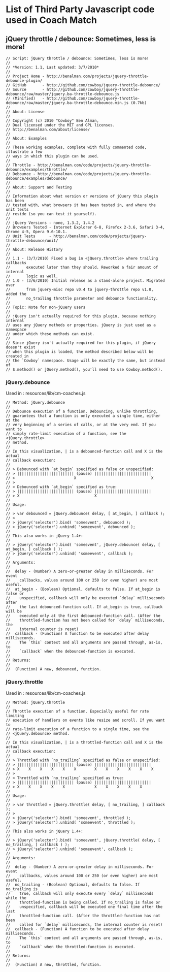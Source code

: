 # List of Third Party Javascript code used in Coach Match

## jQuery throttle / debounce: Sometimes, less is more!


    // Script: jQuery throttle / debounce: Sometimes, less is more!
    //
    // *Version: 1.1, Last updated: 3/7/2010*
    // 
    // Project Home - http://benalman.com/projects/jquery-throttle-debounce-plugin/
    // GitHub       - http://github.com/cowboy/jquery-throttle-debounce/
    // Source       - http://github.com/cowboy/jquery-throttle-debounce/raw/master/jquery.ba-throttle-debounce.js
    // (Minified)   - http://github.com/cowboy/jquery-throttle-debounce/raw/master/jquery.ba-throttle-debounce.min.js (0.7kb)
    // 
    // About: License
    // 
    // Copyright (c) 2010 "Cowboy" Ben Alman,
    // Dual licensed under the MIT and GPL licenses.
    // http://benalman.com/about/license/
    // 
    // About: Examples
    // 
    // These working examples, complete with fully commented code, illustrate a few
    // ways in which this plugin can be used.
    // 
    // Throttle - http://benalman.com/code/projects/jquery-throttle-debounce/examples/throttle/
    // Debounce - http://benalman.com/code/projects/jquery-throttle-debounce/examples/debounce/
    // 
    // About: Support and Testing
    // 
    // Information about what version or versions of jQuery this plugin has been
    // tested with, what browsers it has been tested in, and where the unit tests
    // reside (so you can test it yourself).
    // 
    // jQuery Versions - none, 1.3.2, 1.4.2
    // Browsers Tested - Internet Explorer 6-8, Firefox 2-3.6, Safari 3-4, Chrome 4-5, Opera 9.6-10.1.
    // Unit Tests      - http://benalman.com/code/projects/jquery-throttle-debounce/unit/
    // 
    // About: Release History
    // 
    // 1.1 - (3/7/2010) Fixed a bug in <jQuery.throttle> where trailing callbacks
    //       executed later than they should. Reworked a fair amount of internal
    //       logic as well.
    // 1.0 - (3/6/2010) Initial release as a stand-alone project. Migrated over
    //       from jquery-misc repo v0.4 to jquery-throttle repo v1.0, added the
    //       no_trailing throttle parameter and debounce functionality.
    // 
    // Topic: Note for non-jQuery users
    // 
    // jQuery isn't actually required for this plugin, because nothing internal
    // uses any jQuery methods or properties. jQuery is just used as a namespace
    // under which these methods can exist.
    // 
    // Since jQuery isn't actually required for this plugin, if jQuery doesn't exist
    // when this plugin is loaded, the method described below will be created in
    // the `Cowboy` namespace. Usage will be exactly the same, but instead of
    // $.method() or jQuery.method(), you'll need to use Cowboy.method().

### jQuery.debounce

Used in : resources/lib/cm-coaches.js

    // Method: jQuery.debounce
    // 
    // Debounce execution of a function. Debouncing, unlike throttling,
    // guarantees that a function is only executed a single time, either at the
    // very beginning of a series of calls, or at the very end. If you want to
    // simply rate-limit execution of a function, see the <jQuery.throttle>
    // method.
    // 
    // In this visualization, | is a debounced-function call and X is the actual
    // callback execution:
    // 
    // > Debounced with `at_begin` specified as false or unspecified:
    // > ||||||||||||||||||||||||| (pause) |||||||||||||||||||||||||
    // >                          X                                 X
    // > 
    // > Debounced with `at_begin` specified as true:
    // > ||||||||||||||||||||||||| (pause) |||||||||||||||||||||||||
    // > X                                 X
    // 
    // Usage:
    // 
    // > var debounced = jQuery.debounce( delay, [ at_begin, ] callback );
    // > 
    // > jQuery('selector').bind( 'someevent', debounced );
    // > jQuery('selector').unbind( 'someevent', debounced );
    // 
    // This also works in jQuery 1.4+:
    // 
    // > jQuery('selector').bind( 'someevent', jQuery.debounce( delay, [ at_begin, ] callback ) );
    // > jQuery('selector').unbind( 'someevent', callback );
    // 
    // Arguments:
    // 
    //  delay - (Number) A zero-or-greater delay in milliseconds. For event
    //    callbacks, values around 100 or 250 (or even higher) are most useful.
    //  at_begin - (Boolean) Optional, defaults to false. If at_begin is false or
    //    unspecified, callback will only be executed `delay` milliseconds after
    //    the last debounced-function call. If at_begin is true, callback will be
    //    executed only at the first debounced-function call. (After the
    //    throttled-function has not been called for `delay` milliseconds, the
    //    internal counter is reset)
    //  callback - (Function) A function to be executed after delay milliseconds.
    //    The `this` context and all arguments are passed through, as-is, to
    //    `callback` when the debounced-function is executed.
    // 
    // Returns:
    // 
    //  (Function) A new, debounced, function.
    
### jQuery.throttle

Used in : resources/lib/cm-coaches.js

    // Method: jQuery.throttle
    // 
    // Throttle execution of a function. Especially useful for rate limiting
    // execution of handlers on events like resize and scroll. If you want to
    // rate-limit execution of a function to a single time, see the
    // <jQuery.debounce> method.
    // 
    // In this visualization, | is a throttled-function call and X is the actual
    // callback execution:
    // 
    // > Throttled with `no_trailing` specified as false or unspecified:
    // > ||||||||||||||||||||||||| (pause) |||||||||||||||||||||||||
    // > X    X    X    X    X    X        X    X    X    X    X    X
    // > 
    // > Throttled with `no_trailing` specified as true:
    // > ||||||||||||||||||||||||| (pause) |||||||||||||||||||||||||
    // > X    X    X    X    X             X    X    X    X    X
    // 
    // Usage:
    // 
    // > var throttled = jQuery.throttle( delay, [ no_trailing, ] callback );
    // > 
    // > jQuery('selector').bind( 'someevent', throttled );
    // > jQuery('selector').unbind( 'someevent', throttled );
    // 
    // This also works in jQuery 1.4+:
    // 
    // > jQuery('selector').bind( 'someevent', jQuery.throttle( delay, [ no_trailing, ] callback ) );
    // > jQuery('selector').unbind( 'someevent', callback );
    // 
    // Arguments:
    // 
    //  delay - (Number) A zero-or-greater delay in milliseconds. For event
    //    callbacks, values around 100 or 250 (or even higher) are most useful.
    //  no_trailing - (Boolean) Optional, defaults to false. If no_trailing is
    //    true, callback will only execute every `delay` milliseconds while the
    //    throttled-function is being called. If no_trailing is false or
    //    unspecified, callback will be executed one final time after the last
    //    throttled-function call. (After the throttled-function has not been
    //    called for `delay` milliseconds, the internal counter is reset)
    //  callback - (Function) A function to be executed after delay milliseconds.
    //    The `this` context and all arguments are passed through, as-is, to
    //    `callback` when the throttled-function is executed.
    // 
    // Returns:
    // 
    //  (Function) A new, throttled, function.